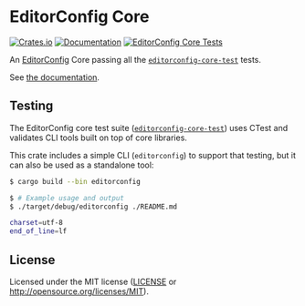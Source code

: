 # EditorConfig Core

[![Crates.io](https://img.shields.io/crates/v/editorconfig-core.svg)](https://crates.io/crates/editorconfig-core)
[![Documentation](https://docs.rs/editorconfig-core/badge.svg)](https://docs.rs/editorconfig-core/)
[![EditorConfig Core Tests](https://github.com/rotmh/editorconfig-core-rust/actions/workflows/tests.yaml/badge.svg)](https://github.com/rotmh/editorconfig-core-rust/actions/workflows/tests.yaml)

An [EditorConfig] Core passing all the [`editorconfig-core-test`] tests.

See [the documentation].

## Testing

The EditorConfig core test suite ([`editorconfig-core-test`]) uses CTest and
validates CLI tools built on top of core libraries.

This crate includes a simple CLI (`editorconfig`) to support that testing, but
it can also be used as a standalone tool:

```sh
$ cargo build --bin editorconfig

$ # Example usage and output
$ ./target/debug/editorconfig ./README.md

charset=utf-8
end_of_line=lf
```

## License

Licensed under the MIT license ([LICENSE](LICENSE) or http://opensource.org/licenses/MIT).

[EditorConfig]: https://editorconfig.org/
[`editorconfig-core-test`]: https://github.com/editorconfig/editorconfig-core-test
[the documentation]: https://docs.rs/editorconfig-core/
